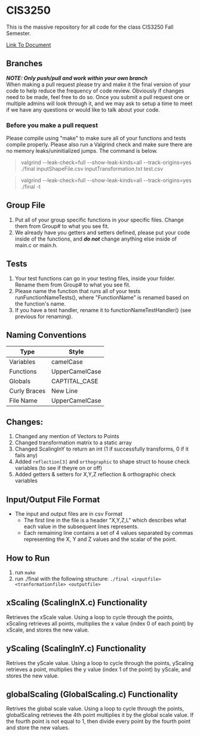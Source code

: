 # CIS3250

This is the massive repository for all code for the class CIS3250 Fall Semester.

[Link To Document](https://docs.google.com/document/d/1p10rx8R_3oGFU1SiKOWELDZhxhAfR2k61Vg8fF_Rl34/edit?usp=sharing)

## Branches

**_NOTE: Only push/pull and work within your own branch_**<br>
When making a pull request please try and make it the final version of your code to help reduce the frequency of code review. Obviously if changes need to be made, feel free to do so. Once you submit a pull request one or multiple admins will look through it, and we may ask to setup a time to meet if we have any questions or would like to talk about your code.<br>

### Before you make a pull request

Please compile using "make" to make sure all of your functions and tests compile properly. Please also run a Valgrind check and make sure there are no memory leaks/uninitialized jumps. The command is below.

> valgrind --leak-check=full --show-leak-kinds=all --track-origins=yes ./final inputShapeFile.csv inputTransformation.txt test.csv

> valgrind --leak-check=full --show-leak-kinds=all --track-origins=yes ./final -t

## Group File

1. Put all of your group specific functions in your specific files. Change them from Group# to what you see fit.
2. We already have you getters and setters defined, please put your code inside of the functions, and **_do not_** change anything else inside of main.c or main.h.

## Tests

1. Your test functions can go in your testing files, inside your folder. Rename them from Group# to what you see fit.
2. Please name the function that runs all of your tests runFunctionNameTests(), where "FunctionName" is renamed based on the function's name.
3. If you have a test handler, rename it to functionNameTestHandler() (see previous for renaming).

## Naming Conventions

| Type         | Style          |
| ------------ | -------------- |
| Variables    | camelCase      |
| Functions    | UpperCamelCase |
| Globals      | CAPTITAL_CASE  |
| Curly Braces | New Line       |
| File Name    | UpperCamelCase |

## Changes:

1. Changed any mention of Vectors to Points
2. Changed transformation matrix to a static array
3. Changed ScalingInY to return an int (1 if successfully transforms, 0 if it fails any)
4. Added `reflection[3]` and `orthographic` to shape struct to house check variables (to see if theyre on or off)
5. Added getters & setters for X,Y,Z reflection & orthographic check variables

## Input/Output File Format

- The input and output files are in csv Format
  - The first line in the file is a header "X,Y,Z,L" which describes what each value in the subsequent lines represents.
  - Each remaining line contains a set of 4 values separated by commas representing the X, Y and Z values and
    the scalar of the point.

## How to Run

1. run `make`
2. run ./final with the following structure:
`./final <inputfile> <tranformationfile> <outputfile>`

## xScaling (ScalingInX.c) Functionality
Retrieves the xScale value. Using a loop to cycle through the points, xScaling retrieves all points, multiplies the x value (index 0 of each point) by xScale, and stores the new value.

## yScaling (ScalingInY.c) Functionality
Retrives the yScale value. Using a loop to cycle through the points, yScaling retrieves a point, multiplies the y value (index 1 of the point) by yScale, and stores the new value.

## globalScaling (GlobalScaling.c) Functionality
Retrives the global scale value. Using a loop to cycle through the points, globalScaling retrieves the 4th point multiplies it by the global scale value. If the fourth point is not equal to 1, then divide every point by the fourth point and store the new values.

